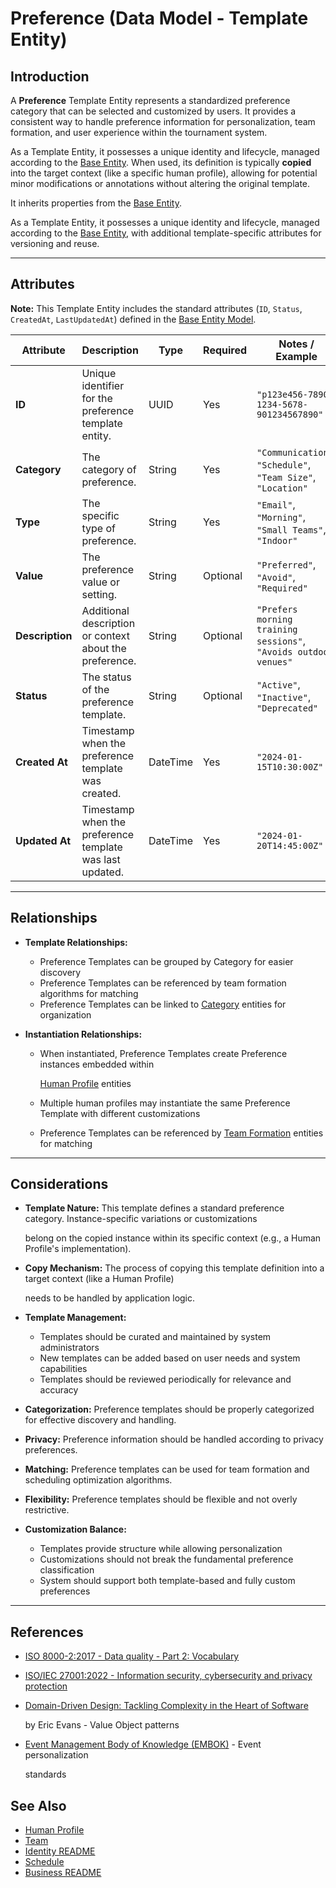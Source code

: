 # **Preference** (Data Model - Template Entity)

## **Introduction**

A **Preference** Template Entity represents a standardized preference category that can be selected and customized
by users. It provides a consistent way to handle preference information for personalization, team formation, and user
experience within the tournament system.

As a Template Entity, it possesses a unique identity and lifecycle, managed according to the
[Base Entity](../../foundation/base_entity.md). When used, its definition is typically **copied** into the target
context (like a specific human profile), allowing for potential minor modifications or annotations without altering the
original template.

It inherits properties from the [Base Entity](../../foundation/base_entity.md).

As a Template Entity, it possesses a unique identity and lifecycle, managed according to the [Base Entity](../../foundation/base_entity.md), with additional template-specific attributes for versioning and reuse.

---

## **Attributes**

**Note:** This Template Entity includes the standard attributes (`ID`, `Status`, `CreatedAt`, `LastUpdatedAt`) defined in the [Base Entity Model](../../foundation/base_entity.md).

| Attribute       | Description                                             | Type     | Required | Notes / Example                                                  |
| --------------- | ------------------------------------------------------- | -------- | -------- | ---------------------------------------------------------------- |
| **ID**          | Unique identifier for the preference template entity.   | UUID     | Yes      | `"p123e456-7890-1234-5678-901234567890"`                         |
| **Category**    | The category of preference.                             | String   | Yes      | `"Communication"`, `"Schedule"`, `"Team Size"`, `"Location"`     |
| **Type**        | The specific type of preference.                        | String   | Yes      | `"Email"`, `"Morning"`, `"Small Teams"`, `"Indoor"`              |
| **Value**       | The preference value or setting.                        | String   | Optional | `"Preferred"`, `"Avoid"`, `"Required"`                           |
| **Description** | Additional description or context about the preference. | String   | Optional | `"Prefers morning training sessions"`, `"Avoids outdoor venues"` |
| **Status**      | The status of the preference template.                  | String   | Optional | `"Active"`, `"Inactive"`, `"Deprecated"`                         |
| **Created At**  | Timestamp when the preference template was created.     | DateTime | Yes      | `"2024-01-15T10:30:00Z"`                                         |
| **Updated At**  | Timestamp when the preference template was last updated.| DateTime | Yes      | `"2024-01-20T14:45:00Z"`                                         |

---

## **Relationships**

- **Template Relationships:**

  - Preference Templates can be grouped by Category for easier discovery
  - Preference Templates can be referenced by team formation algorithms for matching
  - Preference Templates can be linked to [Category](../../classification/category.md) entities for organization

- **Instantiation Relationships:**

  - When instantiated, Preference Templates create Preference instances embedded within

    [Human Profile](../profile/human.md) entities

  - Multiple human profiles may instantiate the same Preference Template with different customizations
  - Preference Templates can be referenced by [Team Formation](../../team/README.md) entities for matching

---

## **Considerations**

- **Template Nature:** This template defines a standard preference category. Instance-specific variations or customizations

  belong on the copied instance within its specific context (e.g., a Human Profile's implementation).

- **Copy Mechanism:** The process of copying this template definition into a target context (like a Human Profile)

  needs to be handled by application logic.

- **Template Management:**

  - Templates should be curated and maintained by system administrators
  - New templates can be added based on user needs and system capabilities
  - Templates should be reviewed periodically for relevance and accuracy

- **Categorization:** Preference templates should be properly categorized for effective discovery and handling.
- **Privacy:** Preference information should be handled according to privacy preferences.
- **Matching:** Preference templates can be used for team formation and scheduling optimization algorithms.
- **Flexibility:** Preference templates should be flexible and not overly restrictive.
- **Customization Balance:**

  - Templates provide structure while allowing personalization
  - Customizations should not break the fundamental preference classification
  - System should support both template-based and fully custom preferences

---

## References

- [ISO 8000-2:2017 - Data quality - Part 2: Vocabulary](https://www.iso.org/standard/36326.html)
- [ISO/IEC 27001:2022 - Information security, cybersecurity and privacy protection](https://www.iso.org/standard/27001)
- [Domain-Driven Design: Tackling Complexity in the Heart of Software](https://www.amazon.com/Domain-Driven-Design-Tackling-Complexity-Software/dp/0321125215)

  by Eric Evans - Value Object patterns

- [Event Management Body of Knowledge (EMBOK)](https://www.embok.org/index.php/embok-model) - Event personalization

  standards

## See Also

- [Human Profile](../profile/human.md)
- [Team](../../team/team.md)
- [Identity README](../../identity/README.md)
- [Schedule](../../schedule/schedule.md)
- [Business README](../../README.md)
